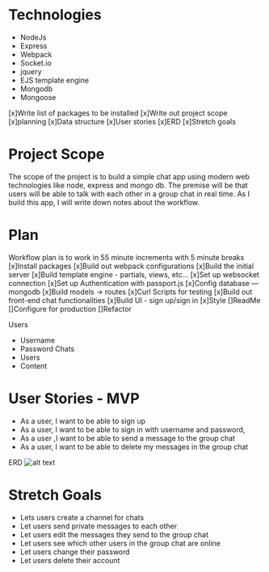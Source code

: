 # Technologies
* NodeJs
* Express
* Webpack
* Socket.io
* jquery
* EJS template engine
* Mongodb
* Mongoose

[x]Write list of packages to be installed
[x]Write out project scope
[x]planning
[x]Data structure
[x]User stories
[x]ERD
[x]Stretch goals

# Project Scope

The scope of the project is to build a simple chat app using modern web technologies like node, express and mongo db. The premise will be that users will be able to talk with each other in a group chat in real time. As I build this app, I will write down notes about the workflow.


# Plan
Workflow plan is to work in 55 minute increments with 5 minute breaks
[x]Install packages
[x]Build out webpack configurations
[x]Build the initial server
[x]Build template engine - partials, views, etc...
[x]Set up websocket connection
[x]Set up Authentication with passport.js
[x]Config database  — mongodb
[x]Build models -> routes
[x]Curl Scripts for testing
[x]Build out front-end chat functionalities
[x]Build UI - sign up/sign in
[x]Style
[]ReadMe
[]Configure for production
[]Refactor

Users
* Username
* Password
Chats
* Users
* Content

# User Stories - MVP
* As a user, I want to be able to sign up
* As a user, I want to be able to sign in with username and password,
* As a user ,I want to be able to send a message to the group chat
* As a user, I want to be able to delete my messages in the group chat


ERD
![alt text](https://i.imgur.com/0Z553RV.png "Logo Title Text 1")

# Stretch Goals

* Lets users create a channel for chats
* Let users send private messages to each other
* Let users edit the messages they send to the group chat
* Let users see which other users in the group chat are online
* Let users change their password
* Let users delete their account
